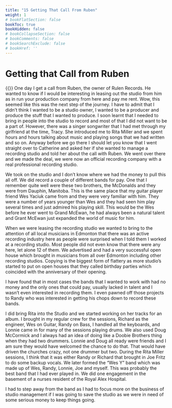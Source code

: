 ```yaml
---
title: "15 Getting That Call From Ruben"
weight: 1
# bookFlatSection: false
bookToc: true
bookHidden: false
# bookCollapseSection: false
# bookComments: false
# bookSearchExclude: false
# bookHref: ''
---
```

# Getting that Call from Ruben
{{<picture src="/images/Reuben_Bauer.png"  width="300 px">}}
One day I get a call from Ruben, the owner of Rulen Records.  He wanted to know if I would be interesting in leasing out the studio from him as in run your production company from here and pay me rent.  Wow, this seemed like this was the next step of the journey.  I have to admit that I didn’t think I wanted to be a studio owner, I wanted to be a producer and produce the stuff that I wanted to produce.  I soon learnt that I needed to bring in people into the studio to record and most of that I did not want to be a part of.  However, there was a singer songwriter that I had met through my girlfriend at the time, Tracy.  She introduced me to Rita Miller and we spent hours and hours talking about music and playing songs that we had written and so on.  Anyway before we go there I should let you know that I went straight over to Catherine and asked her if she wanted to manage a recording studio and told her about the call with Ruben.  We went over there and we made the deal, we were now an official recording company with a real professional recording studio.

We took on the studio and I don’t know where we had the money to pull this all off.  We did record a couple of different bands for pay.  One that I remember quite well were these two brothers, the McDonalds and they were from Dauphin, Manitoba.  This is the same place that my guitar player friend Wes Yaciuk came from and they were very familiar with him.  They were a number of years younger than Wes and they had seen him play several times and just admired his playing skill.  This would be the Wes before he ever went to Grand McEwan, he had always been a natural talent and Grant McEwan just expanded the world of music for him.

When we were leasing the recording studio we wanted to bring to the attention of all local musicians in Edmonton that there was an active recording industry here as people were surprised when I told them I worked at a recording studio.  Most people did not even know that there were any here, let alone 12 of them.  We advertised and had a very successful open house which brought in musicians from all over Edmonton including other recording studios.  Copying is the biggest form of flattery as more studio’s started to put on open houses that they called birthday parties which coincided with the anniversary of their opening. 

I have found that in most cases the bands that I wanted to work with had no money and the only ones that could pay, usually lacked in talent and I wasn’t even interested in recording them.  I even pawned off those projects to Randy who was interested in getting his chops down to record these bands.

I did bring Rita into the Studio and we started working on her tracks for an album.  I brought in my regular crew for the sessions, Richard as the engineer, Wes on Guitar, Randy on Bass, I handled all the keyboards, and Lonnie came in for many of the sessions playing drums.  We also used Doug McCormick and I always had an idea of doing like a Doobie Brothers thing when they had two drummers.  Lonnie and Doug all ready were friends and I am sure they would have welcomed the chance to do that.  That would have driven the churches crazy, not one drummer but two.  During the Rita Miller sessions, I think that it was either Randy or Richard that brought in Joe Fritz to do some backup vocals.  We later formed the “Wes Y” band which was made up of Wes, Randy, Lonnie, Joe and myself.  This was probably the best band that I had ever played in.  We did one engagement in the basement of a nurses resident of the Royal Alex Hospital.

I had to step away from the band as I had to focus more on the business of studio management if I was going to save the studio as we were in need of some serious money to keep things going.